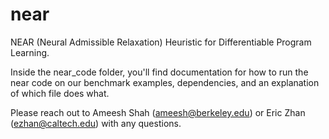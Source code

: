 # near

NEAR (Neural Admissible Relaxation) Heuristic for Differentiable Program Learning.

Inside the near_code folder, you'll find documentation for how to run the near code on our benchmark examples, dependencies, and an explanation of which file does what.

Please reach out to Ameesh Shah (ameesh@berkeley.edu) or Eric Zhan (ezhan@caltech.edu) with any questions.
